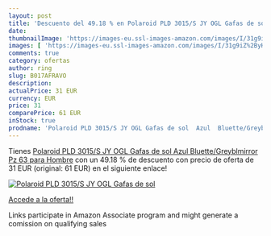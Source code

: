 ```yaml
---
layout: post
title: 'Descuento del 49.18 % en Polaroid PLD 3015/S JY OGL Gafas de sol '
date: 
thumbnailImage: 'https://images-eu.ssl-images-amazon.com/images/I/31g9iZ%2ByH-L._SL200_.jpg'
images: [ 'https://images-eu.ssl-images-amazon.com/images/I/31g9iZ%2ByH-L._SL200_.jpg' ]
comments: true
category: ofertas
author: ring
slug: B017AFRAVO
description:
actualPrice: 31 EUR
currency: EUR
price: 31
comparePrice: 61 EUR
inStock: true
prodname: 'Polaroid PLD 3015/S JY OGL Gafas de sol  Azul  Bluette/Greyblmirror Pz   63 para Hombre'
---
```


Tienes [Polaroid PLD 3015/S JY OGL Gafas de sol  Azul  Bluette/Greyblmirror Pz   63 para Hombre](https://www.amazon.es/dp/B017AFRAVO/?tag=tolees-21) con un 49.18 % de descuento con precio de oferta de 31 EUR (original: 61 EUR) en el siguiente enlace!

[![Polaroid PLD 3015/S JY OGL Gafas de sol ](https://images-eu.ssl-images-amazon.com/images/I/31g9iZ%2ByH-L._SL200_.jpg)](https://www.amazon.es/dp/B017AFRAVO/?tag=tolees-21)

[Accede a la oferta!!](https://www.amazon.es/dp/B017AFRAVO/?tag=tolees-21)

Links participate in Amazon Associate program and might generate a comission on qualifying sales



